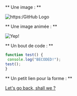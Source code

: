 




** Une image : **

![https:/GitHub Logo](https://imgur.com/MkjMySg.png)

** Une image animée : **

![Yep!](https://i.stack.imgur.com/1dpmw.gif)

** Un bout de code : **

```javascript
function test() {
 console.log("BECODED!");
test();
}
```
** Un petit lien pour la forme : **

[Let's go back, shall we ?](/README.md)
